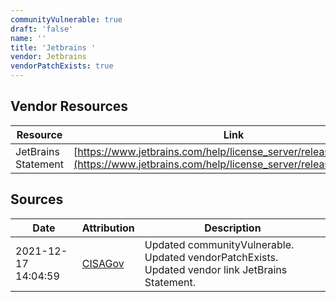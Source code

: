 ```yaml
---
communityVulnerable: true
draft: 'false'
name: ''
title: 'Jetbrains '
vendor: Jetbrains
vendorPatchExists: true
---
```


## Vendor Resources
| Resource | Link |
| --- | --- |
| JetBrains Statement | [https://www.jetbrains.com/help/license_server/release_notes.html](https://www.jetbrains.com/help/license_server/release_notes.html) |



## Sources
| Date | Attribution | Description |
| --- | --- | --- |
| 2021-12-17 14:04:59 | [CISAGov](https://raw.githubusercontent.com/cisagov/log4j-affected-db/develop/README.md) | Updated communityVulnerable. Updated vendorPatchExists. Updated vendor link JetBrains Statement.  |
